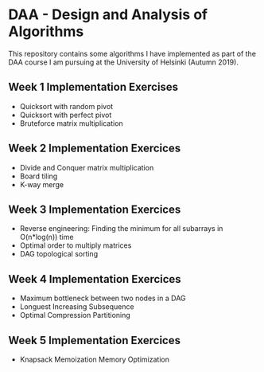 # DAA - Design and Analysis of Algorithms

This repository contains some algorithms I have implemented as part of the DAA course I am pursuing at the University of Helsinki (Autumn 2019).

## Week 1 Implementation Exercises

- Quicksort with random pivot
- Quicksort with perfect pivot
- Bruteforce matrix multiplication

## Week 2 Implementation Exercices

- Divide and Conquer matrix multiplication
- Board tiling
- K-way merge

## Week 3 Implementation Exercices

- Reverse engineering: Finding the minimum for all subarrays in O(n*log(n)) time
- Optimal order to multiply matrices
- DAG topological sorting

## Week 4 Implementation Exercices

- Maximum bottleneck between two nodes in a DAG
- Longuest Increasing Subsequence
- Optimal Compression Partitioning

## Week 5 Implementation Exercices

- Knapsack Memoization Memory Optimization

